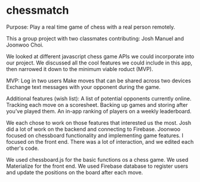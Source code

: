 # chessmatch

Purpose: Play a real time game of chess with a real person remotely.

This a group project with two classmates contributing: Josh Manuel and Joonwoo Choi.

We looked at different javascript chess game APIs we could incorporate into our project.
We discussed all the cool features we could include in this app, then narrowed it down to the minimum viable roduct (MVP).

MVP:
Log in two users
Make moves that can be shared across two devices
Exchange text messages with your opponent during the game. 

Additional features (wish list):
A list of potential opponents currently online.
Tracking each move on a scoresheet.
Backing up games and storing after you’ve played them.
An in-app ranking of players on a weekly leaderboard.

We each chose to work on those features that interested us the most.
Josh did a lot of work on the backend and connecting to Firebase.
Joonwoo focused on chessboard functionality and implementing game features.
I focused on the front end.
There was a lot of interaction, and we edited each other's code. 

We used chessboard.js for the basic functions os a chess game. 
We used Materialize for the front end.
We used Firebase database to register users and update the positions on the board after each move. 
